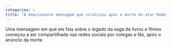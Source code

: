 ```yaml
---
categories: c
title: "A emocionante mensagem que viralizou após a morte do ator Robbie Coltrane o Hagrid de Harry Potter"
---
```

Uma mensagem em que ele fala sobre o legado da saga de livros e filmes começou a ser compartilhada nas redes sociais por colegas e fãs, após o anúncio da morte.